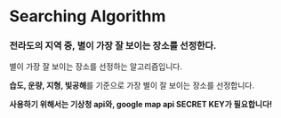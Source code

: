 # Searching Algorithm

### 전라도의 지역 중, 별이 가장 잘 보이는 장소를 선정한다. 



별이 가장 잘 보이는 장소를 선정하는 알고리즘입니다. 

**습도, 운량, 지형, 빛공해**를 기준으로 가장 별이 잘 보이는 장소를 선정합니다.

**사용하기 위해서는 기상청 api와, google map api SECRET KEY가 필요합니다!**

